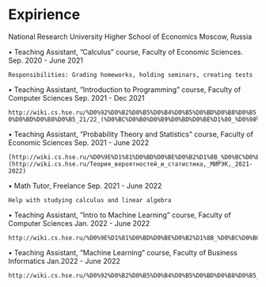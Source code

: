 # Expirience

National Research University Higher School of Economics Moscow, Russia

• Teaching Assistant, ”Calculus” course, Faculty of Economic Sciences. Sep. 2020 - June 2021

    Responsibilities: Grading homeworks, holding seminars, creating tests

• Teaching Assistant, ”Introduction to Programming” course, Faculty of Computer Sciences Sep. 2021 - Dec 2021

    http://wiki.cs.hse.ru/%D0%92%D0%B2%D0%B5%D0%B4%D0%B5%D0%BD%D0%B8%D0%B5_%D0%B2_%D0%BF%D1%80%D0%BE%D0%B3%D1%80%D0%B0%D0%BC%D0%BC%D0%B8%D1%80%D0%BE%D0%B2%D0%B 0%D0%BD%D0%B8%D0%B5_21/22_(%D0%BC%D0%B0%D0%B9%D0%BD%D0%BE%D1%80_%D0%98%D0%90%D0%94)


• Teaching Assistant, ”Probability Theory and Statistics” course, Faculty of Economic Sciences Sep. 2021 - June 2022

    [http://wiki.cs.hse.ru/%D0%9E%D1%81%D0%BD%D0%BE%D0%B2%D1%8B_%D0%BC%D0%B0%D1%88%D0%B8%D0%BD%D0%BD%D0%BE%D0%B3%D0%BE_%D0%BE%D0%B1%D1%83%D1%87%D0%B5%D0%BD%D0%B8%D1%8F](http://wiki.cs.hse.ru/Теория_вероятностей_и_статистика,_МИРЭК,_2021-2022)

• Math Tutor, Freelance Sep. 2021 - June 2022

    Help with studying calculus and linear algebra

• Teaching Assistant, ”Intro to Machine Learning” course, Faculty of Computer Sciences Jan. 2022 - June 2022

    http://wiki.cs.hse.ru/%D0%9E%D1%81%D0%BD%D0%BE%D0%B2%D1%8B_%D0%BC%D0%B0%D1%88%D0%B8%D0%BD%D0%BD%D0%BE%D0%B3%D0%BE_%D0%BE%D0%B1%D1%83%D1%87%D0%B5%D0%BD%D0%B8%D1%8F

• Teaching Assistant, ”Machine Learning” course, Faculty of Business Informatics Jan.2022 - June 2022
    
    http://wiki.cs.hse.ru/%D0%92%D0%B2%D0%B5%D0%B4%D0%B5%D0%BD%D0%B8%D0%B5_%D0%B2_%D0%9C%D0%9E_%D0%91%D0%98_21/22#.D0.9F.D1.80.D0.B0.D0.BA.D1.82.D0.B8.D1.87.D0.B5.D1.81.D0.BA.D0.B8.D0.B5_.D0.B7.D0.B0.D0.B4.D0.B0.D0.BD.D0.B8.D1.8F
    
